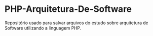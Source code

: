 # PHP-Arquitetura-De-Software
Repositório usado para salvar arquivos do estudo sobre arquitetura de Software utilizando a linguagem PHP.
